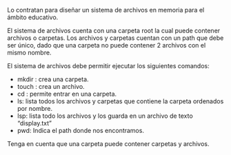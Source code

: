 Lo contratan para diseñar un sistema de archivos en memoria para el ámbito educativo.

El sistema de archivos cuenta con una carpeta root la cual puede contener archivos o
carpetas. Los archivos y carpetas cuentan con un path que debe ser único, dado que una
carpeta no puede contener 2 archivos con el mismo nombre.

El sistema de archivos debe permitir ejecutar los siguientes comandos:
* mkdir : crea una carpeta.
* touch : crea un archivo.
* cd : permite entrar en una carpeta.
* ls: lista todos los archivos y carpetas que contiene la carpeta ordenados por nombre.
* lsp: lista todo los archivos y los guarda en un archivo de texto “display.txt”
* pwd: Indica el path donde nos encontramos.

Tenga en cuenta que una carpeta puede contener carpetas y archivos.